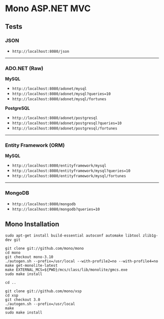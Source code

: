 # Mono ASP.NET MVC

## Tests

### JSON

* `http://localhost:8080/json`

---

### ADO.NET (Raw)

**MySQL**

* `http://localhost:8080/adonet/mysql`
* `http://localhost:8080/adonet/mysql?queries=10`
* `http://localhost:8080/adonet/mysql/fortunes`

**PostgreSQL**

* `http://localhost:8080/adonet/postgresql`
* `http://localhost:8080/adonet/postgresql?queries=10`
* `http://localhost:8080/adonet/postgresql/fortunes`

---

### Entity Framework (ORM)

**MySQL**

* `http://localhost:8080/entityframework/mysql`
* `http://localhost:8080/entityframework/mysql?queries=10`
* `http://localhost:8080/entityframework/mysql/fortunes`

---

### MongoDB

* `http://localhost:8080/mongodb`
* `http://localhost:8080/mongodb?queries=10`

## Mono Installation

    sudo apt-get install build-essential autoconf automake libtool zlib1g-dev git

    git clone git://github.com/mono/mono
    cd mono
    git checkout mono-3.10
    ./autogen.sh --prefix=/usr/local --with-profile2=no --with-profile4=no
    make get-monolite-latest
    make EXTERNAL_MCS=${PWD}/mcs/class/lib/monolite/gmcs.exe
    sudo make install

    cd ..

    git clone git://github.com/mono/xsp
    cd xsp
    git checkout 3.0
    ./autogen.sh --prefix=/usr/local
    make
    sudo make install


